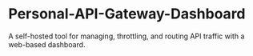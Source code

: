 # Personal-API-Gateway-Dashboard
A self-hosted tool for managing, throttling, and routing API traffic with a web-based dashboard.
